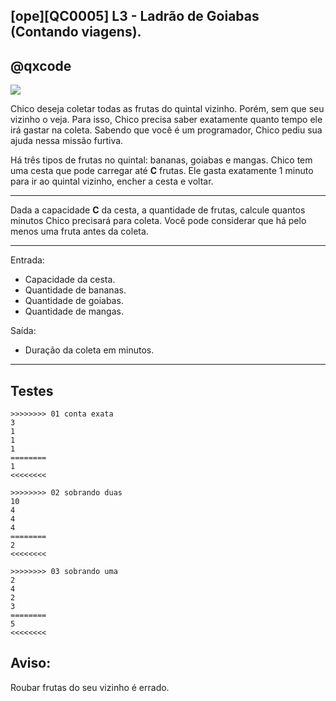 ## [ope][QC0005] L3 - Ladrão de Goiabas (Contando viagens).
## @qxcode

![](https://raw.githubusercontent.com/qxcodefup/arcade/master/base/0005/logo.jpg)

Chico deseja coletar todas as frutas do quintal vizinho. Porém, sem que seu vizinho o veja.
Para isso, Chico precisa saber exatamente quanto tempo ele irá gastar na coleta.
Sabendo que você é um programador, Chico pediu sua ajuda nessa missão furtiva.

Há três tipos de frutas no quintal: bananas, goiabas e mangas.
Chico tem uma cesta que pode carregar até **C** frutas.
Ele gasta exatamente 1 minuto para ir ao quintal vizinho, encher a cesta e voltar.

---

Dada a capacidade **C** da cesta, a quantidade de frutas, calcule quantos minutos Chico precisará para coleta.
Você pode considerar que há pelo menos uma fruta antes da coleta.

---

Entrada:

* Capacidade da cesta.
* Quantidade de bananas.
* Quantidade de goiabas.
* Quantidade de mangas.

Saída:

* Duração da coleta em minutos.

---
## Testes

```
>>>>>>>> 01 conta exata
3
1
1
1
========
1
<<<<<<<<

>>>>>>>> 02 sobrando duas
10
4
4
4
========
2
<<<<<<<<

>>>>>>>> 03 sobrando uma
2
4
2
3
========
5
<<<<<<<<
```

## Aviso:

Roubar frutas do seu vizinho é errado.


<!---

>>>>>>>> 04
4
1
2
0
========
1
<<<<<<<<


>>>>>>>> 05
20
80
20
30
========
7
<<<<<<<<


>>>>>>>> 06
100
5
66
27
========
1
<<<<<<<<


>>>>>>>> 07
7
20
13
16
========
7
<<<<<<<<


>>>>>>>> 08
2
15
13
19
========
24
<<<<<<<<

--->
